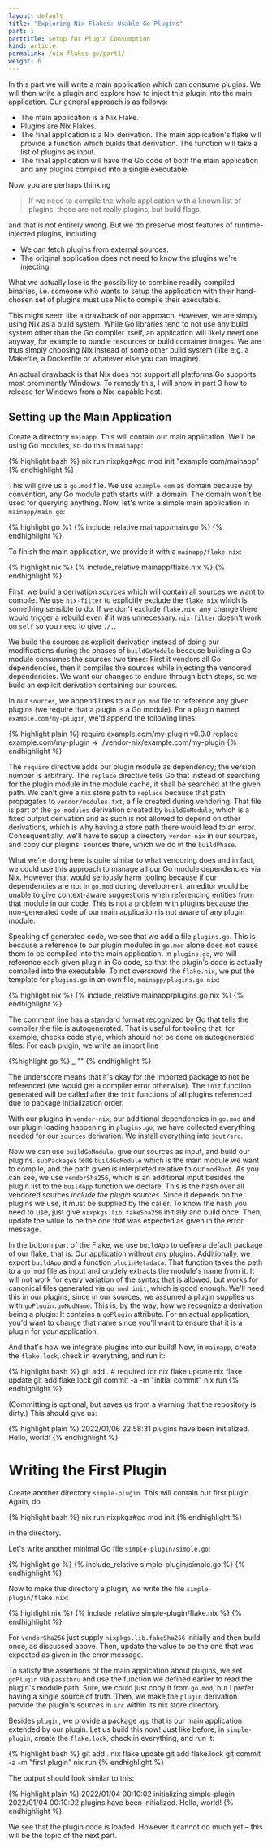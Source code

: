 ```yaml
---
layout: default
title: "Exploring Nix Flakes: Usable Go Plugins"
part: 1
parttitle: Setup for Plugin Consumption
kind: article
permalink: /nix-flakes-go/part1/
weight: 6
---
```


In this part we will write a main application which can consume plugins.
We will then write a plugin and explore how to inject this plugin into the main application.
Our general approach is as follows:

 * The main application is a Nix Flake.
 * Plugins are Nix Flakes.
 * The final application is a Nix derivation.
   The main application's flake will provide a function which builds that derivation.
   The function will take a list of plugins as input.
 * The final application will have the Go code of both the main application and any plugins compiled into a single executable.

Now, you are perhaps thinking

> If we need to compile the whole application with a known list of plugins, those are not really plugins, but build flags.

and that is not entirely wrong.
But we do preserve most features of runtime-injected plugins, including:

 * We can fetch plugins from external sources.
 * The original application does not need to know the plugins we're injecting.

What we actually lose is the possibility to combine readily compiled binaries, i.e. someone who wants to setup the application with their hand-chosen set of plugins must use Nix to compile their executable.

This might seem like a drawback of our approach.
However, we are simply using Nix as a build system.
While Go libraries tend to not use any build system other than the Go compiler itself, an application will likely need one anyway, for example to bundle resources or build container images.
We are thus simply choosing Nix instead of some other build system (like e.g. a Makefile, a Dockerfile or whatever else you can imagine).

An actual drawback is that Nix does not support all platforms Go supports, most prominently Windows.
To remedy this, I will show in part 3 how to release for Windows from a Nix-capable host.

## Setting up the Main Application

Create a directory `mainapp`.
This will contain our main application.
We'll be using Go modules, so do this in `mainapp`:

{% highlight bash %}
nix run nixpkgs#go mod init "example.com/mainapp"
{% endhighlight %}

This will give us a `go.mod` file.
We use `example.com` as domain because by convention, any Go module path starts with a domain.
The domain won't be used for querying anything.
Now, let's write a simple main application in `mainapp/main.go`:

{% highlight go %}
{% include_relative mainapp/main.go %}
{% endhighlight %}

To finish the main application, we provide it with a `mainapp/flake.nix`:

{% highlight nix %}
{% include_relative mainapp/flake.nix %}
{% endhighlight %}

First, we build a derivation *sources* which will contain all sources we want to compile.
We use `nix-filter` to explicitly exclude the `flake.nix` which is something sensible to do.
If we don't exclude `flake.nix`, any change there would trigger a rebuild even if it was unnecessary.
`nix-filter` doesn't work on `self` so you need to give `./.`.

We build the sources as explicit derivation instead of doing our modifications during the phases of `buildGoModule` because building a Go module consumes the sources two times:
First it vendors all Go dependencies, then it compiles the sources while injecting the vendored dependencies.
We want our changes to endure through both steps, so we build an explicit derivation containing our sources.

In our `sources`, we append lines to our `go.mod` file to reference any given plugins (we require that a plugin is a Go module).
For a plugin named `example.com/my-plugin`, we'd append the following lines:

{% highlight plain %}
require example.com/my-plugin v0.0.0
replace example.com/my-plugin => ./vendor-nix/example.com/my-plugin
{% endhighlight %}

The `require` directive adds our plugin module as dependency; the version number is arbitrary.
The `replace` directive tells Go that instead of searching for the plugin module in the module cache, it shall be searched at the given path.
We can't give a nix store path to `replace` because that path propagates to `vendor/modules.txt`, a file created during vendoring.
That file is part of the `go-modules` derivation created by `buildGoModule`, which is a fixed output derivation and as such is not allowed to depend on other derivations, which is why having a store path there would lead to an error.
Consequentially, we'll have to setup a directory `vendor-nix` in our sources, and copy our plugins' sources there, which we do in the `buildPhase`.

What we're doing here is quite similar to what vendoring does and in fact, we could use this approach to manage all our Go module dependencies via Nix.
However that would seriously harm tooling because if our dependencies are not in `go.mod` during development, an editor would be unable to give context-aware suggestions when referencing entities from that module in our code.
This is not a problem with plugins because the non-generated code of our main application is not aware of any plugin module.

Speaking of generated code, we see that we add a file `plugins.go`.
This is because a reference to our plugin modules in `go.mod` alone does not cause them to be compiled into the main application.
In `plugins.go`, we will reference each given plugin in Go code, so that the plugin's code is actually compiled into the executable.
To not overcrowd the `flake.nix`, we put the template for `plugins.go` in an own file, `mainapp/plugins.go.nix`:

{% highlight nix %}
{% include_relative mainapp/plugins.go.nix %}
{% endhighlight %}

The comment line has a standard format recognized by Go that tells the compiler the file is autogenerated.
That is useful for tooling that, for example, checks code style, which should not be done on autogenerated files.
For each plugin, we write an import line

{%highlight go %}
_ "<module path>"
{% endhighlight %}

The underscore means that it's okay for the imported package to not be referenced (we would get a compiler error otherwise).
The `init` function generated will be called after the `init` functions of all plugins referenced due to package initialization order.

With our plugins in `vendor-nix`, our additional dependencies in `go.mod` and our plugin loading happening in `plugins.go`, we have collected everything needed for our `sources` derivation.
We install everything into `$out/src`.

Now we can use `buildGoModule`, give our sources as input, and build our plugins.
`subPackages` tells `buildGoModule` which is the main module we want to compile, and the path given is interpreted relative to our `modRoot`.
As you can see, we use `vendorSha256`, which is an additional input besides the plugin list to the `buildApp` function we declare.
This is the hash over all vendored sources *include the plugin sources*.
Since it depends on the plugins we use, it must be supplied by the caller.
To know the hash you need to use, just give `nixpkgs.lib.fakeSha256` initially and build once.
Then, update the value to be the one that was expected as given in the error message.

In the bottom part of the Flake, we use `buildApp` to define a default package of our flake, that is:
Our application without any plugins.
Additionally, we export `buildApp` and a function `pluginMetadata`.
That function takes the path to a `go.mod` file as input and crudely extracts the module's name from it.
It will not work for every variation of the syntax that is allowed, but works for canonical files generated via `go mod init`, which is good enough.
We'll need this in our plugins, since in our sources, we assumed a plugin supplies us with `goPlugin.goModName`.
This is, by the way, how we recognize a derivation being a plugin: It contains a `goPlugin` attribute.
For an actual application, you'd want to change that name since you'll want to ensure that it is a plugin for *your* application.

And that's how we integrate plugins into our build!
Now, in `mainapp`, create the `flake.lock`, check in everything, and run it:

{% highlight bash %}
git add . # required for nix flake update
nix flake update
git add flake.lock
git commit -a -m "initial commit"
nix run
{% endhighlight %}

(Committing is optional, but saves us from a warning that the repository is dirty.)
This should give us:

{% highlight plain %}
2022/01/06 22:58:31 plugins have been initialized.
Hello, world!
{% endhighlight %}

# Writing the First Plugin

Create another directory `simple-plugin`.
This will contain our first plugin.
Again, do

{% highlight bash %}
nix run nixpkgs#go mod init
{% endhighlight %}

in the directory.

Let's write another minimal Go file `simple-plugin/simple.go`:

{% highlight go %}
{% include_relative simple-plugin/simple.go %}
{% endhighlight %}

Now to make this directory a plugin, we write the file `simple-plugin/flake.nix`:

{% highlight nix %}
{% include_relative simple-plugin/flake.nix %}
{% endhighlight %}

For `vendorSha256` just supply `nixpkgs.lib.fakeSha256` initially and then build once, as discussed above.
Then, update the value to be the one that was expected as given in the error message.

To satisfy the assertions of the main application about plugins, we set `goPlugin` via `passthru` and use the function we defined earlier to read the plugin's module path.
Sure, we could just copy it from `go.mod`, but I prefer having a single source of truth.
Then, we make the `plugin` derivation provide the plugin's sources in `src` within its nix store directory.

Besides `plugin`, we provide a package `app` that is our main application extended by our plugin.
Let us build this now!
Just like before, in `simple-plugin`, create the `flake.lock`, check in everything, and run it:

{% highlight bash %}
git add .
nix flake update
git add flake.lock
git commit -a -m "first plugin"
nix run
{% endhighlight %}

The output should look similar to this:

{% highlight plain %}
2022/01/04 00:10:02 initializing simple-plugin
2022/01/04 00:10:02 plugins have been initialized.
Hello, world!
{% endhighlight %}

We see that the plugin code is loaded.
However it cannot do much yet – this will be the topic of the next part.